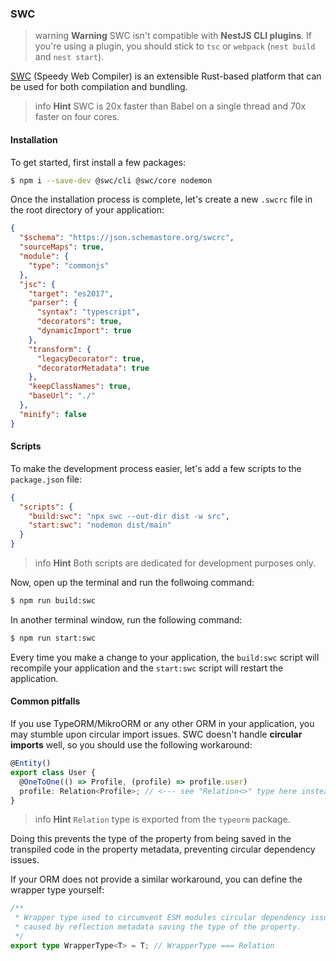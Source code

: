 ### SWC

> warning **Warning** SWC isn't compatible with **NestJS CLI plugins**. If you're using a plugin, you should stick to `tsc` or `webpack` (`nest build` and `nest start`).

[SWC](https://swc.rs/) (Speedy Web Compiler) is an extensible Rust-based platform that can be used for both compilation and bundling.

> info **Hint** SWC is 20x faster than Babel on a single thread and 70x faster on four cores.

#### Installation

To get started, first install a few packages:

```bash
$ npm i --save-dev @swc/cli @swc/core nodemon
```

Once the installation process is complete, let's create a new `.swcrc` file in the root directory of your application:

```json
{
  "$schema": "https://json.schemastore.org/swcrc",
  "sourceMaps": true,
  "module": {
    "type": "commonjs"
  },
  "jsc": {
    "target": "es2017",
    "parser": {
      "syntax": "typescript",
      "decorators": true,
      "dynamicImport": true
    },
    "transform": {
      "legacyDecorator": true,
      "decoratorMetadata": true
    },
    "keepClassNames": true,
    "baseUrl": "./"
  },
  "minify": false
}
```

#### Scripts

To make the development process easier, let's add a few scripts to the `package.json` file:

```json
{
  "scripts": {
    "build:swc": "npx swc --out-dir dist -w src",
    "start:swc": "nodemon dist/main"
  }
}
```

> info **Hint** Both scripts are dedicated for development purposes only.

Now, open up the terminal and run the follwoing command:

```bash
$ npm run build:swc
```

In another terminal window, run the following command:

```bash
$ npm run start:swc
```

Every time you make a change to your application, the `build:swc` script will recompile your application and the `start:swc` script will restart the application.

#### Common pitfalls

If you use TypeORM/MikroORM or any other ORM in your application, you may stumble upon circular import issues. SWC doesn't handle **circular imports** well, so you should use the following workaround:

```typescript
@Entity()
export class User {
  @OneToOne(() => Profile, (profile) => profile.user)
  profile: Relation<Profile>; // <--- see "Relation<>" type here instead of just "Profile"
}
```

> info **Hint** `Relation` type is exported from the `typeorm` package.

Doing this prevents the type of the property from being saved in the transpiled code in the property metadata, preventing circular dependency issues.

If your ORM does not provide a similar workaround, you can define the wrapper type yourself:

```typescript
/**
 * Wrapper type used to circumvent ESM modules circular dependency issue
 * caused by reflection metadata saving the type of the property.
 */
export type WrapperType<T> = T; // WrapperType === Relation
```

